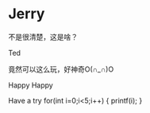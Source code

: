 # Jerry
不是很清楚，这是啥？
   
<a herf="www.ted.com">Ted</a>
<p color=red>竟然可以这么玩，好神奇O(∩_∩)O</p>
<div><p>Happy Happy</p></div>
Have a try
for(int i=0;i<5;i++)
{     printf(i);     }
